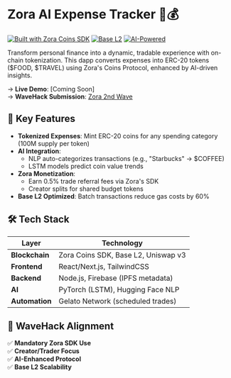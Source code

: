 # Zora AI Expense Tracker 🚀💰

[![Built with Zora Coins SDK](https://img.shields.io/badge/Powered%20by-Zora%20Coins%20Protocol-6E56F7)](https://docs.zora.co/coins)
[![Base L2](https://img.shields.io/badge/Network-Base_L2-0052FF)](https://base.org)
[![AI-Powered](https://img.shields.io/badge/AI-Predictive_Analytics-FF6D00)]()

Transform personal finance into a dynamic, tradable experience with on-chain tokenization. This dapp converts expenses into ERC-20 tokens ($FOOD, $TRAVEL) using Zora's Coins Protocol, enhanced by AI-driven insights.

→ **Live Demo**: [Coming Soon]  
→ **WaveHack Submission**: [Zora 2nd Wave](https://zora.co/wavehack)

## 🌟 Key Features
- **Tokenized Expenses**: Mint ERC-20 coins for any spending category (100M supply per token)
- **AI Integration**:
  - NLP auto-categorizes transactions (e.g., "Starbucks" → $COFFEE)
  - LSTM models predict coin value trends
- **Zora Monetization**:
  - Earn 0.5% trade referral fees via Zora's SDK
  - Creator splits for shared budget tokens
- **Base L2 Optimized**: Batch transactions reduce gas costs by 60%

## 🛠 Tech Stack
| Layer               | Technology                          |
|---------------------|-------------------------------------|
| **Blockchain**      | Zora Coins SDK, Base L2, Uniswap v3|
| **Frontend**        | React/Next.js, TailwindCSS          |
| **Backend**         | Node.js, Firebase (IPFS metadata)   |
| **AI**              | PyTorch (LSTM), Hugging Face NLP    |
| **Automation**      | Gelato Network (scheduled trades)   |

## 📌 WaveHack Alignment
✅ **Mandatory Zora SDK Use**  
✅ **Creator/Trader Focus**  
✅ **AI-Enhanced Protocol**  
✅ **Base L2 Scalability**  

